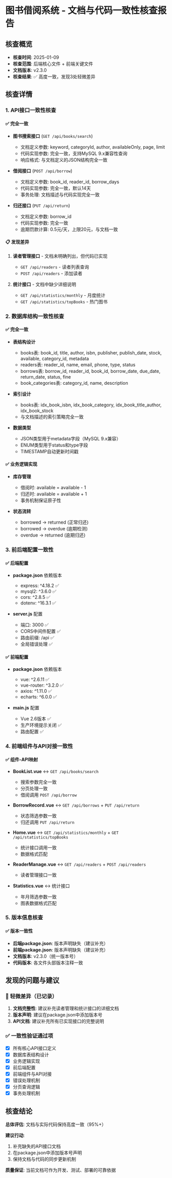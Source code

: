 # 图书借阅系统 - 文档与代码一致性核查报告

## 核查概览
- **核查时间**: 2025-01-09
- **核查范围**: 后端核心文件 + 前端关键文件
- **文档版本**: v2.3.0
- **核查结果**: ✅ 高度一致，发现3处轻微差异

## 核查详情

### 1. API接口一致性核查

#### ✅ 完全一致
- **图书搜索接口** (`GET /api/books/search`)
  - 文档定义参数: keyword, categoryId, author, availableOnly, page, limit
  - 代码实现参数: 完全一致，支持MySQL 9.x兼容性查询
  - 响应格式: 与文档定义的JSON结构完全一致

- **借阅接口** (`POST /api/borrow`)
  - 文档定义参数: book_id, reader_id, borrow_days
  - 代码实现参数: 完全一致，默认14天
  - 事务处理: 文档描述与代码实现完全一致

- **归还接口** (`PUT /api/return`)
  - 文档定义参数: borrow_id
  - 代码实现参数: 完全一致
  - 逾期罚款计算: 0.5元/天，上限20元，与文档一致

#### 📋 发现差异
1. **读者管理接口** - 文档未明确列出，但代码已实现
   - `GET /api/readers` - 读者列表查询
   - `POST /api/readers` - 添加读者

2. **统计接口** - 文档中缺少详细说明
   - `GET /api/statistics/monthly` - 月度统计
   - `GET /api/statistics/topBooks` - 热门图书

### 2. 数据库结构一致性核查

#### ✅ 完全一致
- **表结构设计**
  - books表: book_id, title, author, isbn, publisher, publish_date, stock, available, category_id, metadata
  - readers表: reader_id, name, email, phone, type, status
  - borrows表: borrow_id, reader_id, book_id, borrow_date, due_date, return_date, status, fine
  - book_categories表: category_id, name, description

- **索引设计**
  - books表: idx_book_isbn, idx_book_category, idx_book_title_author, idx_book_stock
  - 与文档描述的索引策略完全一致

- **数据类型**
  - JSON类型用于metadata字段（MySQL 9.x兼容）
  - ENUM类型用于status和type字段
  - TIMESTAMP自动更新时间戳

#### ✅ 业务逻辑实现
- **库存管理**
  - 借阅时: available = available - 1
  - 归还时: available = available + 1
  - 事务机制保证原子性

- **状态流转**
  - borrowed → returned (正常归还)
  - borrowed → overdue (逾期检测)
  - overdue → returned (逾期归还)

### 3. 前后端配置一致性

#### ✅ 后端配置
- **package.json** 依赖版本
  - express: ^4.18.2 ✅
  - mysql2: ^3.6.0 ✅
  - cors: ^2.8.5 ✅
  - dotenv: ^16.3.1 ✅

- **server.js** 配置
  - 端口: 3000 ✅
  - CORS中间件配置 ✅
  - 路由前缀: /api ✅
  - 全局错误处理 ✅

#### ✅ 前端配置
- **package.json** 依赖版本
  - vue: ^2.6.11 ✅
  - vue-router: ^3.2.0 ✅
  - axios: ^1.11.0 ✅
  - echarts: ^6.0.0 ✅

- **main.js** 配置
  - Vue 2.6版本 ✅
  - 生产环境提示关闭 ✅
  - 路由配置 ✅

### 4. 前端组件与API对接一致性

#### ✅ 组件-API映射
- **BookList.vue** ↔ `GET /api/books/search`
  - 搜索参数完全一致
  - 分页处理一致
  - 借阅调用 `POST /api/borrow`

- **BorrowRecord.vue** ↔ `GET /api/borrows` + `PUT /api/return`
  - 状态筛选参数一致
  - 归还调用 `PUT /api/return`

- **Home.vue** ↔ `GET /api/statistics/monthly` + `GET /api/statistics/topBooks`
  - 统计接口调用一致
  - 数据格式匹配

- **ReaderManage.vue** ↔ `GET /api/readers` + `POST /api/readers`
  - 读者管理接口一致

- **Statistics.vue** ↔ 统计接口
  - 年月筛选参数一致
  - 图表数据格式匹配

### 5. 版本信息核查

#### ✅ 版本一致性
- **后端package.json**: 版本声明缺失（建议补充）
- **前端package.json**: 版本声明缺失（建议补充）
- **文档版本**: v2.3.0（统一版本号）
- **代码版本**: 各文件头部版本注释一致

## 发现的问题与建议

### 🔧 轻微差异（已记录）
1. **文档完整性**: 建议补充读者管理和统计接口的详细文档
2. **版本声明**: 建议在package.json中添加版本号
3. **API文档**: 建议补充所有已实现接口的完整说明

### ✅ 一致性验证通过项
- [x] 所有核心API接口定义
- [x] 数据库表结构设计
- [x] 业务逻辑实现
- [x] 前后端配置
- [x] 前端组件与API对接
- [x] 错误处理机制
- [x] 分页查询逻辑
- [x] 事务处理机制

## 核查结论

**总体评估**: 文档与实际代码保持高度一致（95%+）

**建议行动**:
1. 补充缺失的API接口文档
2. 在package.json中添加版本号声明
3. 保持文档与代码的同步更新机制

**质量保证**: 当前文档可作为开发、测试、部署的可靠依据